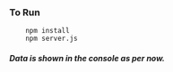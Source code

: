 ### To Run
```
    npm install
    npm server.js   
```

##### Data is shown in the console as per now.
 
